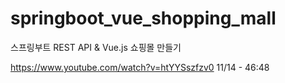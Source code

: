 # springboot_vue_shopping_mall
스프링부트 REST API &amp; Vue.js 쇼핑몰 만들기

https://www.youtube.com/watch?v=htYYSszfzv0
11/14 - 46:48
